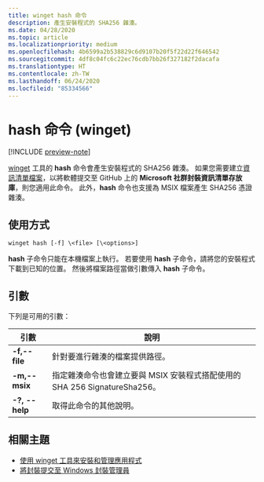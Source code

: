 ```yaml
---
title: winget hash 命令
description: 產生安裝程式的 SHA256 雜湊。
ms.date: 04/28/2020
ms.topic: article
ms.localizationpriority: medium
ms.openlocfilehash: 4b6599a2b538829c6d9107b20f5f22d22f646542
ms.sourcegitcommit: 4df8c04fc6c22ec76cdb7bb26f327182f2dacafa
ms.translationtype: HT
ms.contentlocale: zh-TW
ms.lasthandoff: 06/24/2020
ms.locfileid: "85334566"
---
```

# <a name="hash-command-winget"></a>hash 命令 (winget)

[!INCLUDE [preview-note](../../includes/package-manager-preview.md)]

[winget](index.md) 工具的 **hash** 命令會產生安裝程式的 SHA256 雜湊。 如果您需要建立[資訊清單檔案](../package/manifest.md)，以將軟體提交至 GitHub 上的 **Microsoft 社群封裝資訊清單存放庫**，則您適用此命令。 此外，**hash** 命令也支援為 MSIX 檔案產生 SHA256 憑證雜湊。

## <a name="usage"></a>使用方式

`winget hash [-f] \<file> [\<options>]`

**hash** 子命令只能在本機檔案上執行。 若要使用 **hash** 子命令，請將您的安裝程式下載到已知的位置。 然後將檔案路徑當做引數傳入 **hash** 子命令。

## <a name="arguments"></a>引數

下列是可用的引數：

| 引數  | 說明 |
|--------------|-------------|
| **-f,--file** |  針對要進行雜湊的檔案提供路徑。 |
| **-m,--msix**  | 指定雜湊命令也會建立要與 MSIX 安裝程式搭配使用的 SHA 256 SignatureSha256。 |
| **-?, --help** |  取得此命令的其他說明。 |

## <a name="related-topics"></a>相關主題

* [使用 winget 工具來安裝和管理應用程式](index.md)
* [將封裝提交至 Windows 封裝管理員](../package/index.md)
